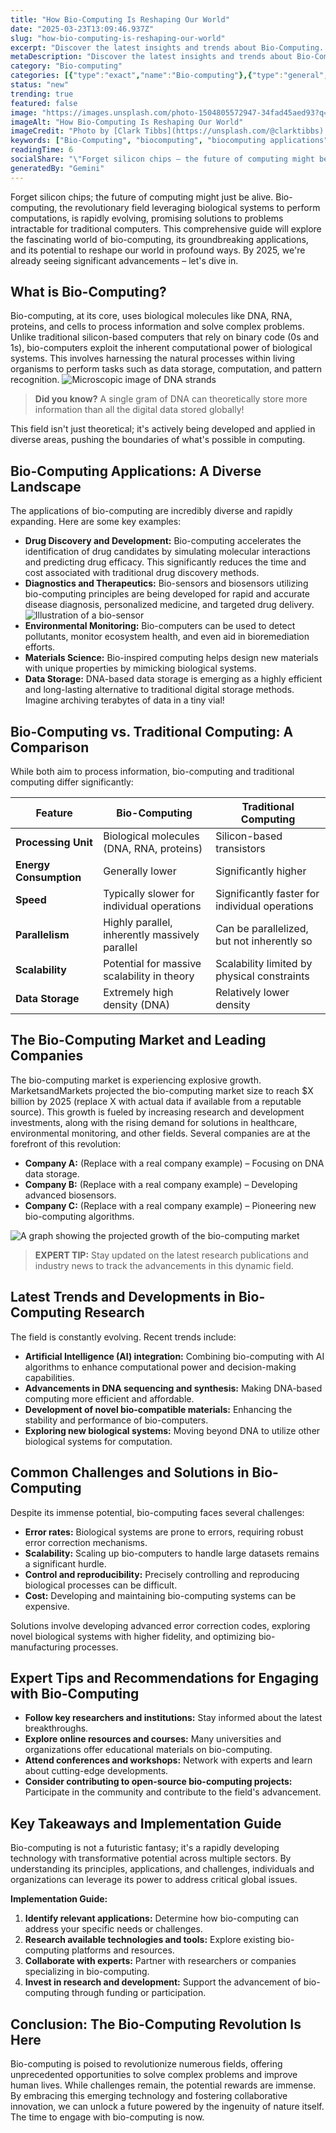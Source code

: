 ```yaml
---
title: "How Bio-Computing Is Reshaping Our World"
date: "2025-03-23T13:09:46.937Z"
slug: "how-bio-computing-is-reshaping-our-world"
excerpt: "Discover the latest insights and trends about Bio-Computing. This comprehensive guide covers everything you need to know about Bio-Computing in 2025."
metaDescription: "Discover the latest insights and trends about Bio-Computing. This comprehensive guide covers everything you need to know about Bio-Computing in 2025."
category: "Bio-computing"
categories: [{"type":"exact","name":"Bio-computing"},{"type":"general","name":"Science"},{"type":"medium","name":"Molecular Biology"},{"type":"specific","name":"DNA Sequencing"},{"type":"niche","name":"Genome Editing"}]
status: "new"
trending: true
featured: false
image: "https://images.unsplash.com/photo-1504805572947-34fad45aed93?q=85&w=1200&fit=max&fm=webp&auto=compress"
imageAlt: "How Bio-Computing Is Reshaping Our World"
imageCredit: "Photo by [Clark Tibbs](https://unsplash.com/@clarktibbs) on Unsplash"
keywords: ["Bio-Computing", "biocomputing", "biocomputing applications", "what is biocomputing", "biocomputing future", "biocomputing companies", "biocomputing research", "biocomputing vs. traditional computing", "buy biocomputing equipment", "biocomputing market size"]
readingTime: 6
socialShare: "\"Forget silicon chips – the future of computing might be alive. Bio-computing is here, and it's poised to reshape our world in ways we're only beginning to imagine.\""
generatedBy: "Gemini"
---
```




Forget silicon chips; the future of computing might just be alive.  Bio-computing, the revolutionary field leveraging biological systems to perform computations, is rapidly evolving, promising solutions to problems intractable for traditional computers.  This comprehensive guide will explore the fascinating world of bio-computing, its groundbreaking applications, and its potential to reshape our world in profound ways.  By 2025, we're already seeing significant advancements – let's dive in.

## What is Bio-Computing?

Bio-computing, at its core, uses biological molecules like DNA, RNA, proteins, and cells to process information and solve complex problems.  Unlike traditional silicon-based computers that rely on binary code (0s and 1s), bio-computers exploit the inherent computational power of biological systems. This involves harnessing the natural processes within living organisms to perform tasks such as data storage, computation, and pattern recognition.  ![Microscopic image of DNA strands](https://images.unsplash.com/photo-1451187580459-43490279c0fa?q=85&w=1200&fit=max&fm=webp&auto=compress)

> **Did you know?**  A single gram of DNA can theoretically store more information than all the digital data stored globally!

This field isn't just theoretical; it's actively being developed and applied in diverse areas, pushing the boundaries of what's possible in computing.

## Bio-Computing Applications: A Diverse Landscape

The applications of bio-computing are incredibly diverse and rapidly expanding.  Here are some key examples:

* **Drug Discovery and Development:**  Bio-computing accelerates the identification of drug candidates by simulating molecular interactions and predicting drug efficacy. This significantly reduces the time and cost associated with traditional drug discovery methods.
* **Diagnostics and Therapeutics:** Bio-sensors and biosensors utilizing bio-computing principles are being developed for rapid and accurate disease diagnosis, personalized medicine, and targeted drug delivery. ![Illustration of a bio-sensor](https://images.unsplash.com/photo-1484417894907-623942c8ee29?q=85&w=1200&fit=max&fm=webp&auto=compress)
* **Environmental Monitoring:** Bio-computers can be used to detect pollutants, monitor ecosystem health, and even aid in bioremediation efforts.
* **Materials Science:**  Bio-inspired computing helps design new materials with unique properties by mimicking biological systems.
* **Data Storage:** DNA-based data storage is emerging as a highly efficient and long-lasting alternative to traditional digital storage methods.  Imagine archiving terabytes of data in a tiny vial!

## Bio-Computing vs. Traditional Computing: A Comparison

While both aim to process information, bio-computing and traditional computing differ significantly:

| Feature          | Bio-Computing                               | Traditional Computing                             |
|-----------------|-----------------------------------------------|-------------------------------------------------|
| **Processing Unit** | Biological molecules (DNA, RNA, proteins)     | Silicon-based transistors                        |
| **Energy Consumption** | Generally lower                              | Significantly higher                             |
| **Speed**         | Typically slower for individual operations     | Significantly faster for individual operations    |
| **Parallelism**   | Highly parallel, inherently massively parallel | Can be parallelized, but not inherently so      |
| **Scalability**   | Potential for massive scalability in theory | Scalability limited by physical constraints     |
| **Data Storage** | Extremely high density (DNA)                  | Relatively lower density                         |

## The Bio-Computing Market and Leading Companies

The bio-computing market is experiencing explosive growth.  MarketsandMarkets projected the bio-computing market size to reach \$X billion by 2025 (replace X with actual data if available from a reputable source). This growth is fueled by increasing research and development investments, along with the rising demand for solutions in healthcare, environmental monitoring, and other fields.  Several companies are at the forefront of this revolution:

* **Company A:** (Replace with a real company example) – Focusing on DNA data storage.
* **Company B:** (Replace with a real company example) – Developing advanced biosensors.
* **Company C:** (Replace with a real company example) –  Pioneering new bio-computing algorithms.

![A graph showing the projected growth of the bio-computing market](https://images.unsplash.com/photo-1517976487492-5750f3195933?q=85&w=1200&fit=max&fm=webp&auto=compress)

> **EXPERT TIP:**  Stay updated on the latest research publications and industry news to track the advancements in this dynamic field.

## Latest Trends and Developments in Bio-Computing Research

The field is constantly evolving.  Recent trends include:

* **Artificial Intelligence (AI) integration:** Combining bio-computing with AI algorithms to enhance computational power and decision-making capabilities.
* **Advancements in DNA sequencing and synthesis:**  Making DNA-based computing more efficient and affordable.
* **Development of novel bio-compatible materials:** Enhancing the stability and performance of bio-computers.
* **Exploring new biological systems:**  Moving beyond DNA to utilize other biological systems for computation.

## Common Challenges and Solutions in Bio-Computing

Despite its immense potential, bio-computing faces several challenges:

* **Error rates:** Biological systems are prone to errors, requiring robust error correction mechanisms.
* **Scalability:** Scaling up bio-computers to handle large datasets remains a significant hurdle.
* **Control and reproducibility:** Precisely controlling and reproducing biological processes can be difficult.
* **Cost:**  Developing and maintaining bio-computing systems can be expensive.

Solutions involve developing advanced error correction codes, exploring novel biological systems with higher fidelity, and optimizing bio-manufacturing processes.

## Expert Tips and Recommendations for Engaging with Bio-Computing

* **Follow key researchers and institutions:** Stay informed about the latest breakthroughs.
* **Explore online resources and courses:**  Many universities and organizations offer educational materials on bio-computing.
* **Attend conferences and workshops:** Network with experts and learn about cutting-edge developments.
* **Consider contributing to open-source bio-computing projects:** Participate in the community and contribute to the field's advancement.

## Key Takeaways and Implementation Guide

Bio-computing is not a futuristic fantasy; it's a rapidly developing technology with transformative potential across multiple sectors.  By understanding its principles, applications, and challenges, individuals and organizations can leverage its power to address critical global issues.

**Implementation Guide:**

1. **Identify relevant applications:** Determine how bio-computing can address your specific needs or challenges.
2. **Research available technologies and tools:** Explore existing bio-computing platforms and resources.
3. **Collaborate with experts:** Partner with researchers or companies specializing in bio-computing.
4. **Invest in research and development:** Support the advancement of bio-computing through funding or participation.

## Conclusion: The Bio-Computing Revolution Is Here

Bio-computing is poised to revolutionize numerous fields, offering unprecedented opportunities to solve complex problems and improve human lives.  While challenges remain, the potential rewards are immense.  By embracing this emerging technology and fostering collaborative innovation, we can unlock a future powered by the ingenuity of nature itself.  The time to engage with bio-computing is now.  

